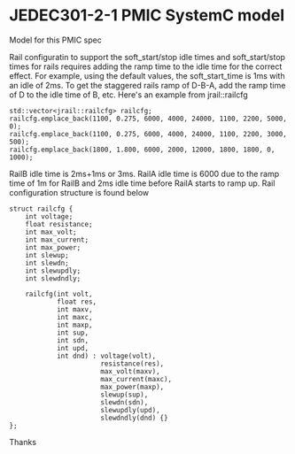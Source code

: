 # JEDEC301-2-1 PMIC SystemC model

Model for this PMIC spec

Rail configuratin to support the soft_start/stop idle times and soft_start/stop times for rails requires adding the ramp time to the idle time for the correct effect. For example, using the default values, the soft_start_time is 1ms with an idle of 2ms. To get the staggered rails ramp of D-B-A, add the ramp time of D to the idle time of B, etc. Here's an example from jrail::railcfg

    std::vector<jrail::railcfg> railcfg;
    railcfg.emplace_back(1100, 0.275, 6000, 4000, 24000, 1100, 2200, 5000, 0);
    railcfg.emplace_back(1100, 0.275, 6000, 4000, 24000, 1100, 2200, 3000, 500);
    railcfg.emplace_back(1800, 1.800, 6000, 2000, 12000, 1800, 1800, 0, 1000);

RailB idle time is 2ms+1ms or 3ms. RailA idle time is 6000 due to the ramp time of 1m for RailB and 2ms idle time before RailA starts to ramp up. Rail configuration structure is found below

    struct railcfg {
        int voltage;
        float resistance;
        int max_volt;
        int max_current;
        int max_power;
        int slewup;
        int slewdn;
        int slewupdly;
        int slewdndly;

        railcfg(int volt,
                float res,
                int maxv,
                int maxc,
                int maxp,
                int sup,
                int sdn,
                int upd,
                int dnd) : voltage(volt),
                           resistance(res),
                           max_volt(maxv),
                           max_current(maxc),
                           max_power(maxp),
                           slewup(sup),
                           slewdn(sdn),
                           slewupdly(upd),
                           slewdndly(dnd) {}
    };

Thanks
